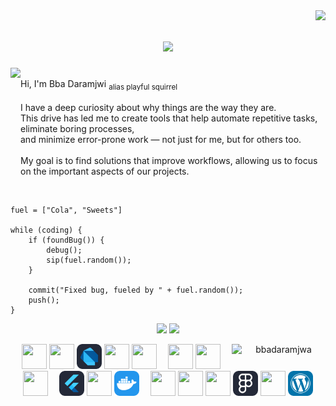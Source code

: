 <img align="right" src="https://visitor-badge.laobi.icu/badge?page_id=BbaDaramjwi.BbaDaramjwi&left_color=blueviolet"  />

<h1 align="center">
    <img src="https://readme-typing-svg.herokuapp.com/?font=Righteous&color=8a2be2&size=35&center=true&vCenter=true&width=500&height=70&duration=6000&lines=Hello+World!+👋;+I'm+BbaDaramjwi!;" />
</h1>

<img align="left" height="160" src="https://avatars.githubusercontent.com/u/149151213?s=200&v=4"  />
<p>
  <br> Hi, I'm Bba Daramjwi <sub>alias playful squirrel</sub>
  <br>
  <br> I have a deep curiosity about why things are the way they are. 
  <br> This drive has led me to create tools that help automate repetitive tasks, eliminate boring processes, 
  <br> and minimize error-prone work — not just for me, but for others too.
  <br>
  <br> My goal is to find solutions that improve workflows, allowing us to focus on the important aspects of our projects.
</p>

<br>

```
fuel = ["Cola", "Sweets"]

while (coding) {
    if (foundBug()) {
        debug();
        sip(fuel.random());
    }
    
    commit("Fixed bug, fueled by " + fuel.random());
    push();
}
```

<div align="center">
  <img height="100" src="https://github-readme-stats.vercel.app/api/top-langs?username=BbaDaramjwi&locale=en&hide_title=true&layout=compact&card_width=320&langs_count=10&theme=shades-of-purple&hide_border=true&order=2" />
    
  <img height="100" src="https://github-readme-stats.vercel.app/api?username=BbaDaramjwi&hide_title=true&show_icons=false&include_all_commits=true&count_private=true&theme=shades-of-purple&rank_icon=github&locale=en&hide_border=true&" />
    
  <a href="https://www.buymeacoffee.com/bbadaramjwa"> <img align="right" src="https://cdn.buymeacoffee.com/buttons/v2/default-yellow.png" height="40" width="150" alt="bbadaramjwa" /></a>
</div>

<div align="center">
  <img width="40" height="40" src="https://skillicons.dev/icons?i=py"  />
  <img width="40" height="40" src="https://skillicons.dev/icons?i=java"  />
  <img width="40" height="40" src="https://github.com/tandpfun/skill-icons/raw/main/icons/Dart-Dark.svg"  />
  <img width="40" height="40" src="https://skillicons.dev/icons?i=js"  /> 
  <img width="40" height="40" src="https://3.bp.blogspot.com/-jIfrpc8um34/U7xS8_K7gaI/AAAAAAAAOAU/RsRSCf2Vd_E/s320/SL_Viewer.png" />
 ⠀ 
  <img width="40" height="40" src="https://skillicons.dev/icons?i=php"  />
  <img width="40" height="40" src="https://skillicons.dev/icons?i=html"  />
  <img width="40" height="40" src="https://skillicons.dev/icons?i=css" />
 ⠀ 
  <img width="40" height="40" src="https://github.com/tandpfun/skill-icons/raw/main/icons/Flutter-Dark.svg"  />
  <img width="40" height="40" src="https://skillicons.dev/icons?i=mysql"  />
  <img width="40" height="40" src="https://github.com/tandpfun/skill-icons/raw/main/icons/Docker.svg" />
 ⠀ 
  <img width="40" height="40" src="https://skillicons.dev/icons?i=vscode"   />
  <img width="40" height="40" src="https://cdn.jsdelivr.net/gh/devicons/devicon/icons/gimp/gimp-original.svg"  />
  <img width="40" height="40" src="https://skillicons.dev/icons?i=unreal"/>
  <img width="40" height="40" src="https://github.com/tandpfun/skill-icons/blob/main/icons/Figma-Dark.svg"/>
  <img width="40" height="40" src="https://github.com/tandpfun/skill-icons/raw/main/icons/Obsidian-Dark.svg"/>
  <img width="40" height="40" src="https://github.com/tandpfun/skill-icons/raw/main/icons/Wordpress.svg"/>
</div>

